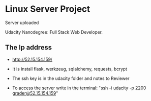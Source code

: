# Linux Server Project

Server uploaded

Udacity Nanodegree: Full Stack Web Developer.

## The Ip address

- http://52.15.154.159/

- It is install flask, werkzeug, sqlalchemy, requests, bcrypt

- The ssh key is in the udacity folder and notes to Reviewer

- To access the server write in the terminal:
"ssh -i udacity -p 2200 grader@52.15.154.159"
